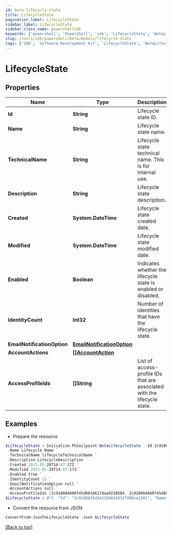 ```yaml
---
id: beta-lifecycle-state
title: LifecycleState
pagination_label: LifecycleState
sidebar_label: LifecycleState
sidebar_class_name: powershellsdk
keywords: ['powershell', 'PowerShell', 'sdk', 'LifecycleState', 'BetaLifecycleState'] 
slug: /tools/sdk/powershell/beta/models/lifecycle-state
tags: ['SDK', 'Software Development Kit', 'LifecycleState', 'BetaLifecycleState']
---
```



# LifecycleState

## Properties

Name | Type | Description | Notes
------------ | ------------- | ------------- | -------------
**Id** | **String** | Lifecycle state ID. | [optional] [readonly] 
**Name** | **String** | Lifecycle state name. | [optional] [readonly] 
**TechnicalName** | **String** | Lifecycle state technical name. This is for internal use. | [optional] [readonly] 
**Description** | **String** | Lifecycle state description. | [optional] 
**Created** | **System.DateTime** | Lifecycle state created date. | [optional] [readonly] 
**Modified** | **System.DateTime** | Lifecycle state modified date. | [optional] [readonly] 
**Enabled** | **Boolean** | Indicates whether the lifecycle state is enabled or disabled. | [optional] [default to $false]
**IdentityCount** | **Int32** | Number of identities that have the lifecycle state. | [optional] [readonly] 
**EmailNotificationOption** | [**EmailNotificationOption**](email-notification-option) |  | [optional] 
**AccountActions** | [**[]AccountAction**](account-action) |  | [optional] 
**AccessProfileIds** | **[]String** | List of access-profile IDs that are associated with the lifecycle state. | [optional] 

## Examples

- Prepare the resource
```powershell
$LifecycleState = Initialize-PSSailpoint.BetaLifecycleState  -Id 2c9180835d2e5168015d32f890ca1581 `
 -Name Lifecycle Name `
 -TechnicalName lifecycleTechnicalName `
 -Description LifecycleDescription `
 -Created 2015-05-28T14:07:17Z `
 -Modified 2015-05-28T14:07:17Z `
 -Enabled true `
 -IdentityCount 12 `
 -EmailNotificationOption null `
 -AccountActions null `
 -AccessProfileIds [2c918084660f45d6016617daa9210584, 2c918084660f45d6016617daa9210500]
$LifecycleState = @"{  "Id": "2c9180835d2e5168015d32f890ca1581", "Name": "Lifecycle Name", "TechnicalName": "lifecycleTechnicalName", "Description": "LifecycleDescription", "Created": "2015-05-28T14:07:17Z", "Modified": "2015-05-28T14:07:17Z", "Enabled": true, "IdentityCount": "12", "EmailNotificationOption": null, "AccountActions": null, "AccessProfileIds": ["2c918084660f45d6016617daa9210584", "2c918084660f45d6016617daa9210500"] }"@
```

- Convert the resource from JSON
```powershell
ConvertFrom-JsonToLifecycleState -Json $LifecycleState
```


[[Back to top]](#) 

